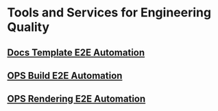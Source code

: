 # Tools and Services for Engineering Quality

## [Docs Template E2E Automation](../../e2etesting/docs-ui-template-e2e/Index.md)
## [OPS Build E2E Automation](../../e2etesting/ops-build-e2e/ops-build-e2e-testcases.md)
## [OPS Rendering E2E Automation](../../e2etesting/ops-rendering-e2e/ops-rendering-e2e.md)